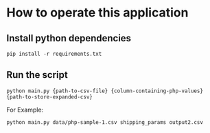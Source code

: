 # How to operate this application

## Install python dependencies
```
pip install -r requirements.txt
```

## Run the script
```
python main.py {path-to-csv-file} {column-containing-php-values} {path-to-store-expanded-csv}
```

For Example:
```
python main.py data/php-sample-1.csv shipping_params output2.csv
```